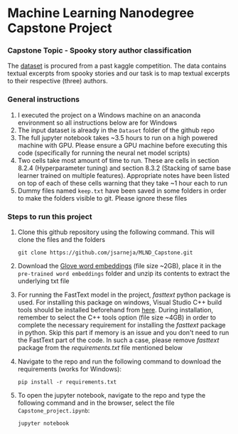 # Machine Learning Nanodegree Capstone Project
### Capstone Topic - Spooky story author classification
The [dataset](https://www.kaggle.com/c/spooky-author-identification/data) is procured from a past kaggle competition. The data contains textual excerpts from spooky stories and our task is to map textual excerpts to their respective (three) authors.

### General instructions
1. I executed the project on a Windows machine on an anaconda environment so all instructions below are for Windows
2. The input dataset is already in the `Dataset` folder of the github repo
3. The full jupyter notebook takes ~3.5 hours to run on a high powered machine with GPU. Please ensure a GPU machine before executing this code (specifically for running the neural net model scripts)
4. Two cells take most amount of time to run. These are cells in section 8.2.4 (Hyperparameter tuning) and section 8.3.2 (Stacking of same base learner trained on multiple features). Appropriate notes have been listed on top of each of these cells warning that they take ~1 hour each to run
5. Dummy files named `keep.txt` have been saved in some folders in order to make the folders visible to git. Please ignore these files

### Steps to run this project
1. Clone this github repository using the following command. This will clone the files and the folders
    ```
    git clone https://github.com/jsarneja/MLND_Capstone.git
    ```

2. Download the [Glove word embeddings](http://nlp.stanford.edu/data/glove.42B.300d.zip) (file size ~2GB), place it in the `pre-trained word embeddings` folder and unzip its contents to extract the underlying txt file

3. For running the FastText model in the project, *fasttext* python package is used. For installing this package on windows, Visual Studio C++ build tools should be installed beforehand from [here](https://visualstudio.microsoft.com/thank-you-downloading-visual-studio/?sku=BuildTools&rel=16). During installation, remember to select the C++ tools option (file size ~4GB) in order to complete the necessary requirement for installing the *fasttext* package in python. Skip this part if memory is an issue and you don't need to run the FastText part of the code. In such a case, please remove *fasttext* package from the *requirements.txt* file mentioned below

4. Navigate to the repo and run the following command to download the requirements (works for Windows):
    ```
    pip install -r requirements.txt
    ```
5. To open the jupyter notebook, navigate to the repo and type the following command and in the browser, select the file `Capstone_project.ipynb`:
    ```
    jupyter notebook
    ```
